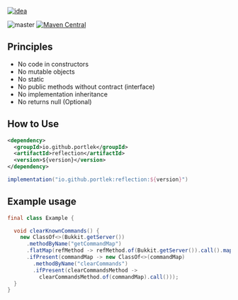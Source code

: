 [![idea](https://www.elegantobjects.org/intellij-idea.svg)](https://www.jetbrains.com/idea/)

![master](https://github.com/portlek/reflection/workflows/build/badge.svg)
[![Maven Central](https://img.shields.io/maven-central/v/io.github.portlek/reflection?label=version)](https://repo1.maven.org/maven2/io/github/portlek/reflection/)

## Principles

- No code in constructors
- No mutable objects
- No static
- No public methods without contract (interface)
- No implementation inheritance
- No returns null (Optional)

## How to Use

```xml
<dependency>
  <groupId>io.github.portlek</groupId>
  <artifactId>reflection</artifactId>
  <version>${version}</version>
</dependency>
```

```groovy
implementation("io.github.portlek:reflection:${version}")
```

## Example usage

```java
final class Example {

  void clearKnownCommands() {
    new ClassOf<>(Bukkit.getServer())
      .methodByName("getCommandMap")
      .flatMap(refMethod -> refMethod.of(Bukkit.getServer()).call().map(o -> o instanceof CommandMap))
      .ifPresent(commandMap -> new ClassOf<>(commandMap)
        .methodByName("clearCommands")
        .ifPresent(clearCommandsMethod ->
          clearCommandsMethod.of(commandMap).call()));
  }
}
```
